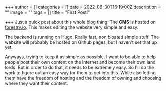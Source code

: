 +++
author = []
categories = []
date = 2022-06-30T16:19:00Z
description = ""
image = ""
tags = []
title = "First Post!"

+++
Just a quick post about this whole blog thing. The **CMS** is hosted on [forestry.io](forestry.io). This makes editing the website very simple and easy.

The backend is running on Hugo. Really fast, non bloated simple stuff. The website will probably be hosted on Github pages, but I haven't set that up yet.

Anyways, trying to keep it as simple as possible. I want to be able to help people post their own content on the internet and become their own land lords. But in order to do that, it needs to be extremely easy. So I'll do the work to figure out an easy way for them to get into this. While also letting them have the freedom of hosting and the freedom of owning and choosing where they want their content.